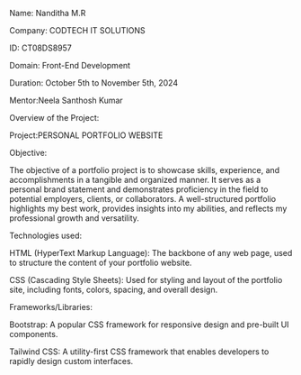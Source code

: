 Name: Nanditha M.R

Company: CODTECH IT SOLUTIONS

ID: CT08DS8957

Domain: Front-End Development

Duration: October 5th to November 5th, 2024 

Mentor:Neela Santhosh Kumar


Overview of the Project:

Project:PERSONAL PORTFOLIO WEBSITE 

Objective:

The objective of a portfolio project is to showcase skills, experience, and accomplishments in a tangible and organized manner. It serves as a personal brand statement and demonstrates proficiency in the field to potential employers, clients, or collaborators. A well-structured portfolio highlights my best work, provides insights into my abilities, and reflects my professional growth and versatility.

Technologies used:

HTML (HyperText Markup Language): The backbone of any web page, used to structure the content of your portfolio website.

CSS (Cascading Style Sheets): Used for styling and layout of the portfolio site, including fonts, colors, spacing, and overall design.

Frameworks/Libraries:

Bootstrap: A popular CSS framework for responsive design and pre-built UI components.

Tailwind CSS: A utility-first CSS framework that enables developers to rapidly design custom interfaces.
